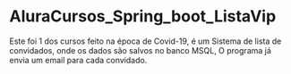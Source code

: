 # AluraCursos_Spring_boot_ListaVip

Este foi 1 dos cursos feito na época de Covid-19, é um Sistema de  lista de convidados, onde os dados são salvos no banco MSQL,
O programa já envia um email para cada convidado.
